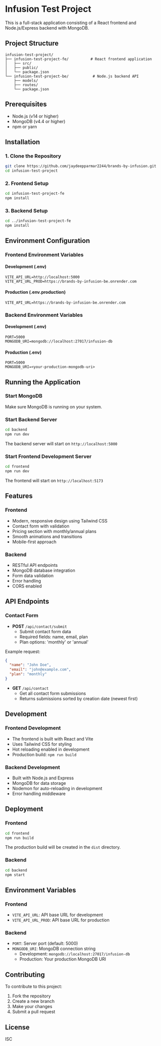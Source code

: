 # Infusion Test Project

This is a full-stack application consisting of a React frontend and Node.js/Express backend with MongoDB.

## Project Structure

```
infusion-test-project/
├── infusion-test-project-fe/          # React frontend application
│   ├── src/
│   ├── public/
│   └── package.json
└── infusion-test-project-be/           # Node.js backend API
    ├── models/
    ├── routes/
    └── package.json
```

## Prerequisites

- Node.js (v14 or higher)
- MongoDB (v4.4 or higher)
- npm or yarn

## Installation

### 1. Clone the Repository
```bash
git clone https://github.com/jaydeepparmar2244/brands-by-infusion.git
cd infusion-test-project
```

### 2. Frontend Setup
```bash
cd infusion-test-project-fe
npm install
```

### 3. Backend Setup
```bash
cd ../infusion-test-project-fe
npm install
```

## Environment Configuration

### Frontend Environment Variables

#### Development (.env)
```env
VITE_API_URL=http://localhost:5000
VITE_API_URL_PROD=https://brands-by-infusion-be.onrender.com
```

#### Production (.env.production)
```env
VITE_API_URL=https://brands-by-infusion-be.onrender.com
```

### Backend Environment Variables

#### Development (.env)
```env
PORT=5000
MONGODB_URI=mongodb://localhost:27017/infusion-db
```

#### Production (.env)
```env
PORT=5000
MONGODB_URI=<your-production-mongodb-uri>
```

## Running the Application

### Start MongoDB
Make sure MongoDB is running on your system.

### Start Backend Server
```bash
cd backend
npm run dev
```
The backend server will start on `http://localhost:5000`

### Start Frontend Development Server
```bash
cd frontend
npm run dev
```
The frontend will start on `http://localhost:5173`

## Features

### Frontend
- Modern, responsive design using Tailwind CSS
- Contact form with validation
- Pricing section with monthly/annual plans
- Smooth animations and transitions
- Mobile-first approach

### Backend
- RESTful API endpoints
- MongoDB database integration
- Form data validation
- Error handling
- CORS enabled

## API Endpoints

### Contact Form
- **POST** `/api/contact/submit`
  - Submit contact form data
  - Required fields: name, email, plan
  - Plan options: 'monthly' or 'annual'

Example request:
```json
{
  "name": "John Doe",
  "email": "john@example.com",
  "plan": "monthly"
}
```

- **GET** `/api/contact`
  - Get all contact form submissions
  - Returns submissions sorted by creation date (newest first)

## Development

### Frontend Development
- The frontend is built with React and Vite
- Uses Tailwind CSS for styling
- Hot reloading enabled in development
- Production build: `npm run build`

### Backend Development
- Built with Node.js and Express
- MongoDB for data storage
- Nodemon for auto-reloading in development
- Error handling middleware

## Deployment

### Frontend
```bash
cd frontend
npm run build
```
The production build will be created in the `dist` directory.

### Backend
```bash
cd backend
npm start
```

## Environment Variables

### Frontend
- `VITE_API_URL`: API base URL for development
- `VITE_API_URL_PROD`: API base URL for production

### Backend
- `PORT`: Server port (default: 5000)
- `MONGODB_URI`: MongoDB connection string
  - Development: `mongodb://localhost:27017/infusion-db`
  - Production: Your production MongoDB URI

## Contributing

To contribute to this project:
1. Fork the repository
2. Create a new branch
3. Make your changes
4. Submit a pull request

## License

ISC 